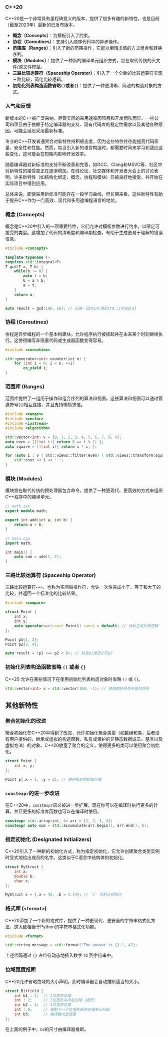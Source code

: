 

### C++20

C++20是一个非常具有里程碑意义的版本，提供了很多有趣的新特性，也是目前（截至2023年）最新的已发布版本。

- **概念（Concepts）**：为模板引入了约束。
- **协程（Coroutines）**：支持引入顺序代码中的异步操作。
- **范围库（Ranges）**：引入了新的范围操作，它能以懒惰求值的方式组合和转换序列。
- **模块（Modules）**：提供了一种新的编译单元组织方式，旨在取代传统的头文件/源文件模型。
- **三路比较运算符（Spaceship Operator）**：引入了一个全新的比较运算符实现三路比较，简化比较逻辑。
- **初始化列表构造函数省略`()`或者`{}`**：提供了一种更清晰、简洁的构造对象的方式。

### 人气和反馈

新版本的C++被广泛采纳，尽管实际的采用速率因项目和开发团队而异。一些公司和项目由于依赖于特定编译器的支持、现有代码库的稳定性需求以及其他各种原因，可能会延迟采用最新标准。

专业的C++开发者通常会对新特性持积极态度，因为这些特性往往能提高代码质量、安全性和性能。然而，每当引入新的语言构造时，都需要时间来学习和适应这些变化，这可能会在短期内影响开发效率。

随着编译器对新标准的支持不断改善和完善，如GCC、Clang和MSVC等，社区中对新特性的接受度正在逐渐增加。在线论坛、社交媒体和开发者大会上的讨论表明，许多新特性（如结构化绑定、概念、协程和模块）已被良好地接受，并开始在实际项目中得到应用。

总体来说，即使采用新标准可能存在一段学习曲线，但长期来看，这些新特性有助于提升C++作为一门高效、现代和多用途编程语言的地位。

### 概念 (Concepts)

概念是C++20中引入的一项重要特性，它们允许对模板参数进行约束，以限定可接受的类型。这增加了代码的清晰度和编译期检查，有助于生成更易于理解的错误信息。
```cpp
#include <concepts>

template<typename T>
requires std::integral<T>
T gcd(T a, T b) {
    while(b != 0) {
        auto t = b;
        b = a % b;
        a = t;
    }
    return a;
}

auto result = gcd(100, 10); // 正确，因为int满足std::integral
```

### 协程 (Coroutines)

协程是异步编程的一个基本构建块，允许程序执行被挂起并在未来某个时刻继续执行。这使得编写非阻塞代码或生成器函数变得容易。

```cpp
#include <coroutine>

std::generator<int> counter(int n) {
    for (int i = 0; i < n; ++i)
        co_yield i;
}
```
### 范围库 (Ranges)

范围库提供了一组用于操作和组合序列的算法和视图，这些算法和视图可以通过管道符号(`|`)相互连接，并且支持懒惰求值。
```cpp
#include <ranges>
#include <vector>
#include <iostream>
#include <algorithm>

std::vector<int> v = {0, 1, 2, 3, 4, 5, 6, 7, 8, 9};
auto even = [](int i){ return 0 == i % 2; };
auto square = [](int i){ return i * i; };

for (auto i : v | std::views::filter(even) | std::views::transform(square)) {
    std::cout << i << ' ';
}
```
### 模块 (Modules)

模块旨在取代传统的预处理器包含命令，提供了一种更现代、更高效的方式来组织C++程序中的编译单元。
```cpp
// math.ixx
export module math;

export int add(int a, int b) {
    return a + b;
}

// main.cpp
import math;

int main() {
    auto sum = add(1, 2);
}
```
### 三路比较运算符 (Spaceship Operator)

三路比较运算符`<=>`，也称为空间船操作符，允许一次性完成小于、等于和大于的比较，并返回一个标准化的比较结果。
```cpp
#include <compare>

struct Point {
    int x;
    int y;
    auto operator<=>(const Point&) const = default; // 自动生成比较逻辑
};

Point p1{1, 2};
Point p2{3, 4};

auto result = (p1 <=> p2 < 0); // 检查p1是否小于p2
```
### 初始化列表构造函数省略 `()` 或者 `{}`

C++20 允许在某些情况下在使用初始化列表构造对象时省略 `()` 或 `{}`。
```cpp
std::vector<int> v = std::vector(100, -1); // 使用圆括号而不是花括号
```
## 其他新特性

### 聚合初始化的改进

聚合初始化在C++20中得到了改进，允许初始化聚合类型（如数组和类，后者没有用户提供的、继承或虚拟的构造函数、私有或保护的非静态数据成员、基类以及虚拟方法）的对象。C++20放宽了聚合的定义，使得更多的类可以使用聚合初始化。
```cpp
struct Point {
    int x, y;
};

Point p{.x = 1, .y = 2}; // 使用指定的初始化器
```

### `constexpr`的进一步改进

在C++20中，`constexpr`语义被进一步扩展，现在你可以在编译时执行更多的计算，并且更多的标准库函数也可以在编译时使用。

```cpp
constexpr std::array<int, 4> arr = {1, 2, 3, 4};
constexpr auto sum = std::accumulate(arr.begin(), arr.end(), 0);
```

### 指定初始化 (Designated Initializers)

C++20引入了一种新的初始化方式，称为指定初始化，它允许创建聚合类型实例时显式地给出成员的名字。这类似于C语言中结构体的初始化。
```cpp
struct MyStruct {
    int a;
    double b;
    char c;
};

MyStruct s = {.a = 42, .b = 3.14}; // 'c' 将默认初始化
```

### 格式库 (`<format>`)

C++20添加了一个新的格式库，提供了一种更现代、更安全的字符串格式化方法，这大致相当于Python的字符串格式化功能。
```cpp
#include <format>

std::string message = std::format("The answer is {}.", 42);
```
上述代码通过 `{}` 占位符动态地插入数字 `42` 到字符串中。
### 位域宽度推断

C++20允许省略位域的大小声明，此时编译器会自动推断适当的大小。

```cpp
struct Bitfield {
    int b1 : 1;  // 1位宽的位域
    int : 2;     // 2位宽的未命名位域（填充）
    int b2 : 3;  // 3位宽的位域
    int : 0;     // 强制下一个位域在新的存储单元开始
    int b3;      // 编译器决定宽度
};
```

在上面的例子中，`b3`的尺寸由编译器推断。